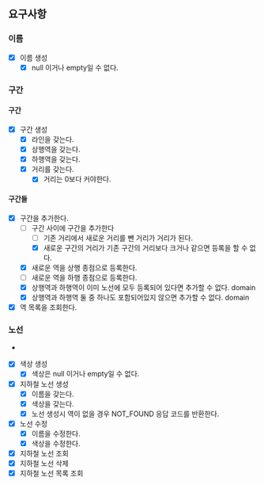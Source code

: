 ## 요구사항

### 이름

- [x] 이름 생성
    - [x] null 이거나 empty일 수 없다.

### 구간

#### 구간

- [x] 구간 생성
    - [x] 라인을 갖는다.
    - [x] 상행역을 갖는다.
    - [x] 하행역을 갖는다.
    - [x] 거리를 갖는다.
        - [x] 거리는 0보다 커야한다.

#### 구간들

- [x] 구간을 추가한다.
  - [ ] 구간 사이에 구간을 추가한다 
    - [ ] 기존 거리에서 새로운 거리를 뺀 거리가 거리가 된다.
    - [x] 새로운 구간의 거리가 기존 구간의 거리보다 크거나 같으면 등록을 할 수 없다.
  - [x] 새로운 역을 상행 종점으로 등록한다.
  - [ ] 새로운 역을 하행 종점으로 등록한다.
  - [x] 상행역과 하행역이 이미 노선에 모두 등록되어 있다면 추가할 수 없다. domain
  - [x] 상행역과 하행역 둘 중 하나도 포함되어있지 않으면 추가할 수 없다. domain
- [x] 역 목록을 조회한다.

### 노선
-
- [x] 색상 생성
    - [x] 색상은 null 이거나 empty일 수 없다.
- [x] 지하철 노선 생성
    - [x] 이름을 갖는다.
    - [x] 색상을 갖는다.
    - [x] 노선 생성시 역이 없을 경우 NOT_FOUND 응답 코드를 반환한다.
- [x] 노선 수정
    - [x] 이름을 수정한다.
    - [x] 색상을 수정한다.
- [x] 지하철 노선 조회
- [x] 지하철 노선 삭제
- [x] 지하철 노선 목록 조회
